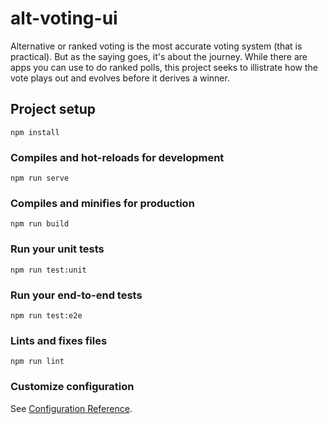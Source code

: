 # alt-voting-ui
Alternative or ranked voting is the most accurate voting system (that is practical). But as the saying goes, it's about the journey. While there are apps you can use to do ranked polls, this project seeks to illistrate how the vote plays out and evolves before it derives a winner.

## Project setup
```
npm install
```

### Compiles and hot-reloads for development
```
npm run serve
```

### Compiles and minifies for production
```
npm run build
```

### Run your unit tests
```
npm run test:unit
```

### Run your end-to-end tests
```
npm run test:e2e
```

### Lints and fixes files
```
npm run lint
```

### Customize configuration
See [Configuration Reference](https://cli.vuejs.org/config/).
